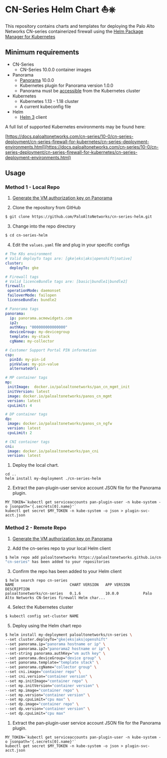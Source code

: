 # CN-Series Helm Chart ⛵⎈ 

This repository contains charts and templates for deploying the Palo Alto Networks CN-series containerized firewall using the [Helm Package Manager for Kubernetes](https://helm.sh)

## Minimum requirements

* CN-Series
  * CN-Series 10.0.0 container images
* Panorama
  * [Panorama](https://www.paloaltonetworks.com/network-security/panorama) 10.0.0
  * Kubernetes plugin for Panorama version 1.0.0
  * Panorama must be [accessible](https://docs.paloaltonetworks.com/pan-os/10-0/pan-os-admin/firewall-administration/reference-port-number-usage/ports-used-for-panorama.html) from the Kubernetes cluster
* Kubernetes
  * Kubernetes 1.13 - 1.18 cluster
  * A current kubeconfig file
* Helm
  * [Helm 3](https://helm.sh/docs/intro/install/) client

A full list of supported Kubernetes environments may be found here: 

[https://docs.paloaltonetworks.com/cn-series/10-0/cn-series-deployment/cn-series-firewall-for-kubernetes/cn-series-deployment-environments.html](https://docs.paloaltonetworks.com/cn-series/10-0/cn-series-deployment/cn-series-firewall-for-kubernetes/cn-series-deployment-environments.html)

## Usage

### Method 1 - Local Repo

1. [Generate the VM authorization key on Panorama](https://docs.paloaltonetworks.com/vm-series/10-0/vm-series-deployment/bootstrap-the-vm-series-firewall/generate-the-vm-auth-key-on-panorama.html)

2. Clone the repository from GitHub

```bash
$ git clone https://github.com/PaloAltoNetworks/cn-series-helm.git
```

3. Change into the repo directory

```bash
$ cd cn-series-helm
```

4. Edit the `values.yaml` file and plug in your specific configs

```yaml
# The K8s environment 
# Valid deployTo tags are: [gke|eks|aks|openshift|native]
cluster:
  deployTo: gke

# Firewall tags
# Valid licenceBundle tags are: [basic|bundle1|bundle2]
firewall:
 operationMode: daemonset
 failoverMode: failopen
 licenseBundle: bundle2

# Panorama tags
panorama:
  ip: panorama.acmewidgets.com
  ip2: 
  authKey: "000000000000000"
  deviceGroup: my-devicegroup
  template: my-stack
  cgName: my-collector

# Customer Support Portal PIN information
csp:
  pinId: my-pin-id
  pinValue: my-pin-value
  alternateUrl: 

# MP container tags
mp:
 initImage:  docker.io/paloaltonetworks/pan_cn_mgmt_init
 initVersion: latest
 image: docker.io/paloaltonetworks/panos_cn_mgmt
 version: latest
 cpuLimit: 4

# DP container tags
dp:
 image: docker.io/paloaltonetworks/panos_cn_ngfw
 version: latest
 cpuLimit: 2

# CNI container tags
cni:
 image: docker.io/paloaltonetworks/pan_cni
 version: latest
 ```

1. Deploy the local chart.

 ```
 cd ..
 helm install my-deployment ./cn-series-helm
 ```

2. Extract the pan-plugin-user service account JSON file for the Panorama plugin.

```
MY_TOKEN=`kubectl get serviceaccounts pan-plugin-user -n kube-system -o jsonpath='{.secrets[0].name}'`
kubectl get secret $MY_TOKEN -n kube-system -o json > plugin-svc-acct.json
```


### Method 2 - Remote Repo 

1. [Generate the VM authorization key on Panorama](https://docs.paloaltonetworks.com/vm-series/9-1/vm-series-deployment/bootstrap-the-vm-series-firewall/generate-the-vm-auth-key-on-panorama.html)

2. Add the cn-series repo to your local Helm client

```bash
$ helm repo add paloaltonetworks https://paloaltonetworks.github.io/cn-series-helm
"cn-series" has been added to your repositories
```

3. Confirm the repo has been added to your Helm client

```
$ helm search repo cn-series
NAME               	         CHART VERSION	 APP VERSION	  DESCRIPTION
paloaltonetworks/cn-series	 0.1.6        	 10.0.0      	  Palo Alto Networks CN-Series firewall Helm char...
```

4. Select the Kubernetes cluster

```bash
$ kubectl config set-cluster NAME
```

5. Deploy using the Helm chart repo

```bash
$ helm install my-deployment paloaltonetworks/cn-series \
--set cluster.deployTo="gke|eks|aks|openshift"
--set panorama.ip="panorama hostname or ip" \
--set panorama.ip2="panorama2 hostname or ip" \
--set-string panorama.authKey="vm auth key" \
--set panorama.deviceGroup="device group" \
--set panorama.template="template stack" \
--set panorama.cgName="collector group" \
--set cni.image="container repo" \
--set cni.version="container version" \
--set mp.initImage="container repo" \
--set mp.initVersion="container version" \
--set mp.image="container repo" \
--set mp.version="container version" \
--set mp.cpuLimit="cpu max" \
--set dp.image="container repo" \
--set dp.version="container version" \
--set dp.cpuLimit="cpu max"
```

1. Extract the pan-plugin-user service account JSON file for the Panorama plugin.

```
MY_TOKEN=`kubectl get serviceaccounts pan-plugin-user -n kube-system -o jsonpath='{.secrets[0].name}'`
kubectl get secret $MY_TOKEN -n kube-system -o json > plugin-svc-acct.json
```



